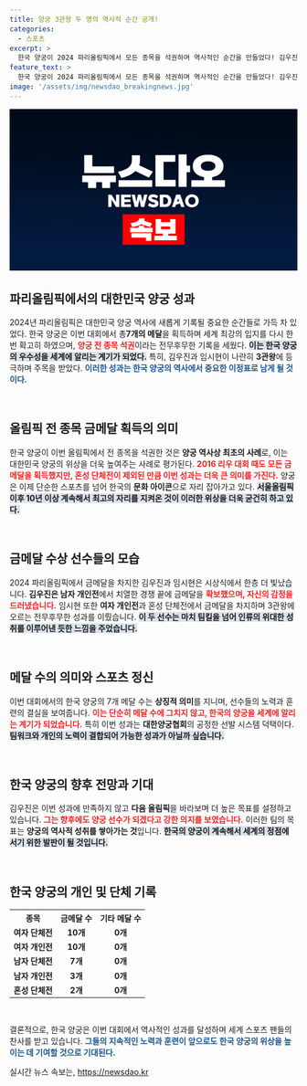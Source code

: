```yaml
---
title: 양궁 3관왕 두 명의 역사적 순간 공개!
categories:
  - 스포츠
excerpt: >
  한국 양궁이 2024 파리올림픽에서 모든 종목을 석권하며 역사적인 순간을 만들었다! 김우진과 임시현은 나란히 3관왕에 등극하고, 총 7개의 메달을 수확한 한국 대표팀의 기세를 놓치지 마세요!
feature_text: >
  한국 양궁이 2024 파리올림픽에서 모든 종목을 석권하며 역사적인 순간을 만들었다! 김우진과 임시현은 나란히 3관왕에 등극하고, 총 7개의 메달을 수확한 한국 대표팀의 기세를 놓치지 마세요!
image: '/assets/img/newsdao_breakingnews.jpg'
---
```


<p><img src="/assets/img/newsdao_breakingnews.jpg" alt="firstkoreanews 속보" /></p>

<h2 data-ke-size="size26">파리올림픽에서의 대한민국 양궁 성과</h2>

<p data-ke-size="size16">2024년 파리올림픽은 대한민국 양궁 역사에 새롭게 기록될 중요한 순간들로 가득 차 있었다. 한국 양궁은 이번 대회에서 총<strong><b>7개의 메달</b></strong>을 획득하며 세계 최강의 입지를 다시 한번 확고히 하였으며, <b><span style="color: #ee2323;">양궁 전 종목 석권</span></b>이라는 전무후무한 기록을 세웠다. <b><span style="background-color: #21538527;">이는 한국 양궁의 우수성을 세계에 알리는 계기가 되었다.</span></b> 특히, 김우진과 임시현이 나란히 <strong><b>3관왕</b></strong>에 등극하며 주목을 받았다. <b><span style="color: #1a5490;">이러한 성과는 한국 양궁의 역사에서 중요한 이정표로 남게 될 것이다.</span></b></p>

<p data-ke-size="size16">&nbsp;</p>

<h2 data-ke-size="size26">올림픽 전 종목 금메달 획득의 의미</h2>

<p data-ke-size="size16">한국 양궁이 이번 올림픽에서 전 종목을 석권한 것은 <strong><b>양궁 역사상 최초의 사례</b></strong>로, 이는 대한민국 양궁의 위상을 더욱 높여주는 사례로 평가된다. <b><span style="color: #ee2323;">2016 리우 대회 때도 모든 금메달을 획득했지만, 혼성 단체전이 제외된 만큼 이번 성과는 더욱 큰 의미를 가진다.</span></b> 양궁은 이제 단순한 스포츠를 넘어 한국의 <strong><b>문화 아이콘</b></strong>으로 자리 잡아가고 있다. <b><span style="background-color: #21538527;">서울올림픽 이후 10년 이상 계속해서 최고의 자리를 지켜온 것이 이러한 위상을 더욱 굳건히 하고 있다.</span></b></p>

<p data-ke-size="size16">&nbsp;</p>

<h2 data-ke-size="size26">금메달 수상 선수들의 모습</h2>

<p data-ke-size="size16">2024 파리올림픽에서 금메달을 차지한 김우진과 임시현은 시상식에서 한층 더 빛났습니다. <strong><b>김우진은 남자 개인전</b></strong>에서 치열한 경쟁 끝에 금메달을 <b><span style="color: #ee2323;">확보했으며, 자신의 감정을 드러냈습니다.</span></b> 임시현 또한 <strong><b>여자 개인전</b></strong>과 혼성 단체전에서 금메달을 차지하며 3관왕에 오르는 전무후무한 성과를 이뤘습니다. <b><span style="background-color: #21538527;">이 두 선수는 마치 팀킬을 넘어 인류의 위대한 성취를 이루어낸 듯한 느낌을 주었습니다.</span></b></p>

<p data-ke-size="size16">&nbsp;</p>

<h2 data-ke-size="size26">메달 수의 의미와 스포츠 정신</h2>

<p data-ke-size="size16">이번 대회에서의 한국 양궁의 7개 메달 수는 <strong><b>상징적 의미</b></strong>를 지니며, 선수들의 노력과 훈련의 결실을 보여줍니다. <b><span style="color: #ee2323;">이는 단순히 메달 수에 그치지 않고, 한국의 양궁을 세계에 알리는 계기가 되었습니다.</span></b> 특히 이번 성과는 <strong><b>대한양궁협회</b></strong>의 공정한 선발 시스템 덕택이다. <b><span style="background-color: #21538527;">팀워크와 개인의 노력이 결합되어 가능한 성과가 아닐까 싶습니다.</span></b></p>

<p data-ke-size="size16">&nbsp;</p>

<h2 data-ke-size="size26">한국 양궁의 향후 전망과 기대</h2>

<p data-ke-size="size16">김우진은 이번 성과에 만족하지 않고 <strong><b>다음 올림픽</b></strong>을 바라보며 더 높은 목표를 설정하고 있습니다. <b><span style="color: #ee2323;">그는 향후에도 양궁 선수가 되겠다고 강한 의지를 보였습니다.</span></b> 이러한 팀의 목표는 <strong><b>양궁의 역사적 성취를 쌓아가는 것</b></strong>입니다. <b><span style="background-color: #21538527;">한국의 양궁이 계속해서 세계의 정점에 서기 위한 발판이 될 것입니다.</span></b></p>

<p data-ke-size="size16">&nbsp;</p>

<h2 data-ke-size="size26">한국 양궁의 개인 및 단체 기록</h2>

<table>
  <tr>
    <th style="text-align: center;">종목</th>
    <th style="text-align: center;">금메달 수</th>
    <th style="text-align: center;">기타 메달 수</th>
  </tr>
  <tr>
    <td style="text-align: center; height: 17px;"><b>여자 단체전</b></td>
    <td style="text-align: center; height: 17px;"><b>10개</b></td>
    <td style="text-align: center; height: 17px;"><b>0개</b></td>
  </tr>
  <tr>
    <td style="text-align: center; height: 17px;"><b>여자 개인전</b></td>
    <td style="text-align: center; height: 17px;"><b>10개</b></td>
    <td style="text-align: center; height: 17px;"><b>0개</b></td>
  </tr>
  <tr>
    <td style="text-align: center; height: 17px;"><b>남자 단체전</b></td>
    <td style="text-align: center; height: 17px;"><b>7개</b></td>
    <td style="text-align: center; height: 17px;"><b>0개</b></td>
  </tr>
  <tr>
    <td style="text-align: center; height: 17px;"><b>남자 개인전</b></td>
    <td style="text-align: center; height: 17px;"><b>3개</b></td>
    <td style="text-align: center; height: 17px;"><b>0개</b></td>
  </tr>
  <tr>
    <td style="text-align: center; height: 17px;"><b>혼성 단체전</b></td>
    <td style="text-align: center; height: 17px;"><b>2개</b></td>
    <td style="text-align: center; height: 17px;"><b>0개</b></td>
  </tr>
</table>

<p data-ke-size="size16">&nbsp;</p>

<p data-ke-size="size16">결론적으로, 한국 양궁은 이번 대회에서 역사적인 성과를 달성하며 세계 스포츠 팬들의 찬사를 받고 있습니다. <b><span style="color: #1a5490;">그들의 지속적인 노력과 훈련이 앞으로도 한국 양궁의 위상을 높이는 데 기여할 것으로 기대된다.</span></b></p>
실시간 뉴스 속보는, <a href="https://newsdao.kr" rel="dofollow">https://newsdao.kr</a>


